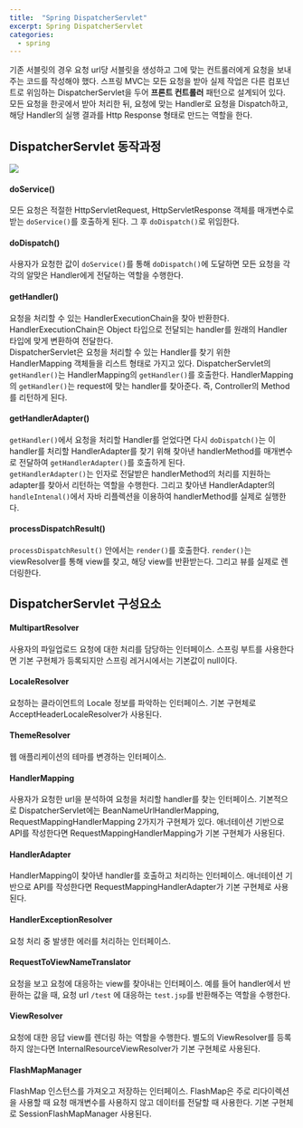 ```yaml
---
title:  "Spring DispatcherServlet"
excerpt: Spring DispatcherServlet
categories:
  - spring
---
```


기존 서블릿의 경우 요청 url당 서블릿을 생성하고 그에 맞는 컨트롤러에게 요청을 보내주는 코드를 작성해야 했다. 스프링 MVC는 모든 요청을 받아 실제 작업은 다른 컴포넌트로 위임하는 DispatcherServlet을 두어 **프론트 컨트롤러** 패턴으로 설계되어 있다. 모든 요청을 한곳에서 받아 처리한 뒤, 요청에 맞는 Handler로 요청을 Dispatch하고, 해당 Handler의 실행 결과를 Http Response 형태로 만드는 역할을 한다.  

## DispatcherServlet 동작과정

<img src="https://cys779988.github.io/assets/img/dispatcherServlet.PNG">

#### doService()
모든 요청은 적절한 HttpServletRequest, HttpServletResponse 객체를 매개변수로 받는 `doService()`를 호출하게 된다. 그 후 `doDispatch()`로 위임한다.

#### doDispatch()
사용자가 요청한 값이 `doService()`를 통해 `doDispatch()`에 도달하면 모든 요청을 각각의 알맞은 Handler에게 전달하는 역할을 수행한다.

#### getHandler()
요청을 처리할 수 있는 HandlerExecutionChain을 찾아 반환한다. HandlerExecutionChain은 Object 타입으로 전달되는 handler를 원래의 Handler 타입에 맞게 변환하여 전달한다.  
DispatcherServlet은 요청을 처리할 수 있는 Handler를 찾기 위한 HandlerMapping 객체들을 리스트 형태로 가지고 있다. DispatcherServlet의 `getHandler()`는 HandlerMapping의 `getHandler()`를 호출한다. HandlerMapping의 `getHandler()`는 request에 맞는 handler를 찾아준다. 즉, Controller의 Method를 리턴하게 된다.

#### getHandlerAdapter()
`getHandler()`에서 요청을 처리할 Handler를 얻었다면 다시 `doDispatch()`는 이 handler를 처리할 HandlerAdapter를 찾기 위해 찾아낸 handlerMethod를 매개변수로 전달하여 `getHandlerAdapter()`를 호출하게 된다.  
`getHandlerAdapter()`는 인자로 전달받은 handlerMethod의 처리를 지원하는 adapter를 찾아서 리턴하는 역할을 수행한다. 그리고 찾아낸 HandlerAdapter의 `handleIntenal()`에서 자바 리플렉션을 이용하여 handlerMethod를 실제로 실행한다.

#### processDispatchResult()
`processDispatchResult()` 안에서는 `render()`를 호출한다. `render()`는 viewResolver를 통해 view를 찾고, 해당 view를 반환받는다. 그리고 뷰를 실제로 렌더링한다.

## DispatcherServlet 구성요소

#### MultipartResolver
사용자의 파일업로드 요청에 대한 처리를 담당하는 인터페이스. 스프링 부트를 사용한다면 기본 구현체가 등록되지만 스프링 레거시에서는 기본값이 null이다.

#### LocaleResolver
요청하는 클라이언트의 Locale 정보를 파악하는 인터페이스. 기본 구현체로 AcceptHeaderLocaleResolver가 사용된다.

#### ThemeResolver
웹 애플리케이션의 테마를 변경하는 인터페이스.

#### HandlerMapping
사용자가 요청한 url을 분석하여 요청을 처리할 handler를 찾는 인터페이스. 기본적으로 DispatcherServlet에는 BeanNameUrlHandlerMapping, RequestMappingHandlerMapping 2가지가 구현체가 있다. 애너테이션 기반으로 API를 작성한다면 RequestMappingHandlerMapping가 기본 구현체가 사용된다.

#### HandlerAdapter
HandlerMapping이 찾아낸 handler를 호출하고 처리하는 인터페이스. 애너테이션 기반으로 API를 작성한다면 RequestMappingHandlerAdapter가 기본 구현체로 사용된다.

#### HandlerExceptionResolver
요청 처리 중 발생한 에러를 처리하는 인터페이스.

#### RequestToViewNameTranslator
요청을 보고 요청에 대응하는 view를 찾아내는 인터페이스. 예를 들어 handler에서 반환하는 값을 때, 요청 url `/test` 에 대응하는 `test.jsp`를 반환해주는 역할을 수행한다.

#### ViewResolver
요청에 대한 응답 view를 렌더링 하는 역할을 수행한다. 별도의 ViewResolver를 등록하지 않는다면 InternalResourceViewResolver가 기본 구현체로 사용된다.

#### FlashMapManager
FlashMap 인스턴스를 가져오고 저장하는 인터페이스. FlashMap은 주로 리다이렉션을 사용할 때 요청 매개변수를 사용하지 않고 데이터를 전달할 때 사용한다. 기본 구현체로 SessionFlashMapManager 사용된다.